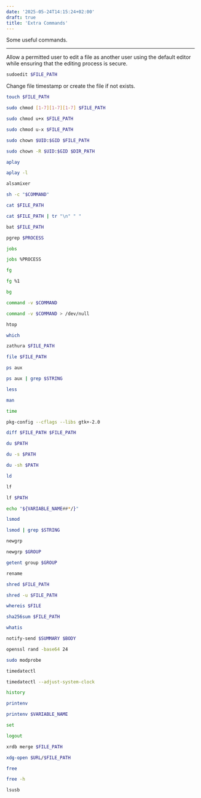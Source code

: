 ```yaml
---
date: '2025-05-24T14:15:24+02:00'
draft: true
title: 'Extra Commands'
---
```


Some useful commands.

---

Allow a permitted user to edit a file as another user using the default editor while ensuring that the editing process is secure. 

```sh
sudoedit $FILE_PATH
```

Change file timestamp or create the file if not exists.

```sh
touch $FILE_PATH
```

```sh
sudo chmod [1-7][1-7][1-7] $FILE_PATH
```

```sh
sudo chmod u+x $FILE_PATH
```

```sh
sudo chmod u-x $FILE_PATH
```

```sh
sudo chown $UID:$GID $FILE_PATH
```

```sh
sudo chown -R $UID:$GID $DIR_PATH
```

```sh
aplay
```

```sh
aplay -l
```

```sh
alsamixer
```

```sh
sh -c "$COMMAND"
```

```sh
cat $FILE_PATH
```

```sh
cat $FILE_PATH | tr "\n" " "
```

```sh
bat $FILE_PATH
```

```sh
pgrep $PROCESS
```

```sh
jobs
```

```sh
jobs %PROCESS
```

```sh
fg
```

```sh
fg %1
```

```sh
bg
```

```sh
command -v $COMMAND
```

```sh
command -v $COMMAND > /dev/null
```

```sh
htop
```

```sh
which
```

```sh
zathura $FILE_PATH
```

```sh
file $FILE_PATH
```

```sh
ps aux
```

```sh
ps aux | grep $STRING
```

```sh
less
```

```sh
man
```

```sh
time
```

```sh
pkg-config --cflags --libs gtk+-2.0
```

```sh
diff $FILE_PATH $FILE_PATH
```

```sh
du $PATH
```

```sh
du -s $PATH
```

```sh
du -sh $PATH
```

```sh
ld
```

```sh
lf
```

```sh
lf $PATH
```

```sh
echo "${VARIABLE_NAME##*/}"
```

```sh
lsmod
```

```sh
lsmod | grep $STRING
```

```sh
newgrp
```

```sh
newgrp $GROUP
```

```sh
getent group $GROUP
```

```sh
rename
```

```sh
shred $FILE_PATH
```

```sh
shred -u $FILE_PATH
```

```sh
whereis $FILE
```

```sh
sha256sum $FILE_PATH
```

```sh
whatis
```

```sh
notify-send $SUMMARY $BODY
```

```sh
openssl rand -base64 24
```

```sh
sudo modprobe
```

```sh
timedatectl
```

```sh
timedatectl --adjust-system-clock
```

```sh
history
```

```sh
printenv
```

```sh
printenv $VARIABLE_NAME
```

```sh
set
```

```sh
logout
```

```sh
xrdb merge $FILE_PATH
```

```sh
xdg-open $URL/$FILE_PATH
```

```sh
free
```

```sh
free -h
```

```sh
lsusb
```
